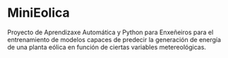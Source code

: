 # MiniEolica
Proyecto de Aprendizaxe Automática y Python para Enxeñeiros para el entrenamiento de modelos capaces de predecir la generación de energía de una planta eólica en función de ciertas variables metereológicas.
